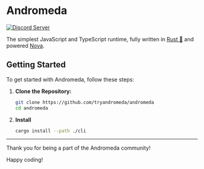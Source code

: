 # Andromeda
[![Discord Server](https://img.shields.io/discord/1264947585882259599.svg?logo=discord&style=flat-square)](https://discord.gg/tgjAnX2Ny3)

The simplest JavaScript and TypeScript runtime, fully written in [Rust 🦀](https://www.rust-lang.org/) and powered [Nova](https://trynova.dev/).

## Getting Started

To get started with Andromeda, follow these steps:

1. **Clone the Repository:**
   ```bash
   git clone https://github.com/tryandromeda/andromeda
   cd andromeda
   ```

2. **Install**
   ```bash
   cargo install --path ./cli
   ```

---

Thank you for being a part of the Andromeda community! 

Happy coding!
